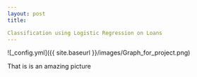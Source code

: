 ```yaml
---
layout: post
title:

Classification using Logistic Regression on Loans
---
```


![_config.yml]({{ site.baseurl }}/images/Graph_for_project.png) 



That is is an amazing picture 
 
